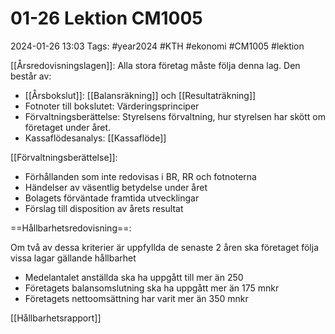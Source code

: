 # 01-26 Lektion CM1005

2024-01-26 13:03
Tags: #year2024 #KTH #ekonomi #CM1005 #lektion

[[Årsredovisningslagen]]: Alla stora företag måste följa denna lag. Den består av:

- [[Årsbokslut]]: [[Balansräkning]] och [[Resultaträkning]]
- Fotnoter till bokslutet: Värderingsprinciper
- Förvaltningsberättelse: Styrelsens förvaltning, hur styrelsen har skött om företaget under året.
- Kassaflödesanalys: [[Kassaflöde]]

[[Förvaltningsberättelse]]:

- Förhållanden som inte redovisas i BR, RR och fotnoterna
- Händelser av väsentlig betydelse under året
- Bolagets förväntade framtida utvecklingar
- Förslag till disposition av årets resultat

==Hållbarhetsredovisning==:

Om två av dessa kriterier är uppfyllda de senaste 2 åren ska företaget följa vissa lagar gällande hållbarhet

- Medelantalet anställda ska ha uppgått till mer än 250
- Företagets balansomslutning ska ha uppgått mer än 175 mnkr
- Företagets nettoomsättning har varit mer än 350 mnkr

[[Hållbarhetsrapport]]
